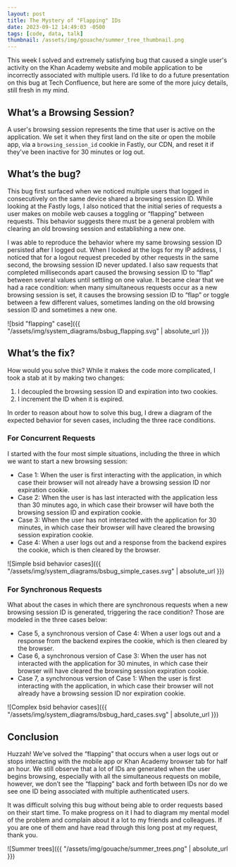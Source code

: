 ```yaml
---
layout: post
title: The Mystery of "Flapping" IDs
date: 2023-09-12 14:49:03 -0500
tags: [code, data, talk]
thumbnail: /assets/img/gouache/summer_tree_thumbnail.png
---
```


This week I solved and extremely satisfying bug that caused a single user's activity on the Khan Academy website and mobile application to be incorrectly associated with multiple users. I’d like to do a future presentation on this bug at Tech Confluence, but here are some of the more juicy details, still fresh in my mind.

## What’s a Browsing Session?

A user's browsing session represents the time that user is active on the application. We set it when they first land on the site or open the mobile app, via a `browsing_session_id` cookie in Fastly, our CDN, and reset it if they've been inactive for 30 minutes or log out.

## What’s the bug?

This bug first surfaced when we noticed multiple users that logged in consecutively on the same device shared a browsing session ID. While looking at the Fastly logs, I also noticed that the initial series of requests a user makes on mobile web causes a toggling or “flapping” between requests. This behavior suggests there must be a general problem with clearing an old browsing session and establishing a new one.

I was able to reproduce the behavior where my same browsing session ID persisted after I logged out. When I looked at the logs for my IP address, I noticed that for a logout request preceded by other requests in the same second, the browsing session ID never updated. I also saw requests that completed milliseconds apart caused the browsing session ID to “flap” between several values until settling on one value. It became clear that we had a race condition: when many simultaneous requests occur as a new browsing session is set, it causes the browsing session ID to “flap” or toggle between a few different values, sometimes landing on the old browsing session ID and sometimes a new one.

![bsid "flapping" case]({{ "/assets/img/system_diagrams/bsbug_flapping.svg" | absolute_url }})

## What’s the fix?

How would you solve this? While it makes the code more complicated, I took a stab at it by making two changes:

1. I decoupled the browsing session ID and expiration into two cookies.
2. I increment the ID when it is expired.

In order to reason about how to solve this bug, I drew a diagram of the expected behavior for seven cases, including the three race conditions.

### For Concurrent Requests

I started with the four most simple situations, including the three in which we want to start a new browsing session:

- Case 1: When the user is first interacting with the application, in which case their browser will not already have a browsing session ID nor expiration cookie.
- Case 2: When the user is has last interacted with the application less than 30 minutes ago, in which case their browser will have both the browsing session ID and expiration cookie.
- Case 3: When the user has not interacted with the application for 30 minutes, in which case their browser will have cleared the browsing session expiration cookie.
- Case 4: When a user logs out and a response from the backend expires the cookie, which is then cleared by the browser.

![Simple bsid behavior cases]({{ "/assets/img/system_diagrams/bsbug_simple_cases.svg" | absolute_url }})

### For Synchronous Requests

What about the cases in which there are synchronous requests when a new browsing session ID is generated, triggering the race condition? Those are modeled in the three cases below:

- Case 5, a synchronous version of Case 4: When a user logs out and a response from the backend expires the cookie, which is then cleared by the browser.
- Case 6, a synchronous version of Case 3: When the user has not interacted with the application for 30 minutes, in which case their browser will have cleared the browsing session expiration cookie.
- Case 7, a synchronous version of Case 1: When the user is first interacting with the application, in which case their browser will not already have a browsing session ID nor expiration cookie.

![Complex bsid behavior cases]({{ "/assets/img/system_diagrams/bsbug_hard_cases.svg" | absolute_url }})

## Conclusion

Huzzah! We’ve solved the “flapping” that occurs when a user logs out or stops interacting with the mobile app or Khan Academy browser tab for half an hour. We still observe that a lot of IDs are generated when the user begins browsing, especially with all the simultaneous requests on mobile, however, we don’t see the “flapping” back and forth between IDs nor do we see one ID being associated with multiple authenticated users.

It was difficult solving this bug without being able to order requests based on their start time. To make progress on it I had to diagram my mental model of the problem and complain about it a lot to my friends and colleagues. If you are one of them and have read through this long post at my request, thank you.

![Summer trees]({{ "/assets/img/gouache/summer_trees.png" | absolute_url }})
